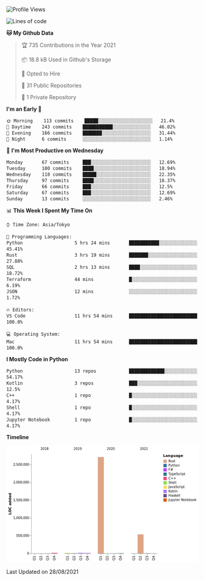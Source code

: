 <!--START_SECTION:waka-->
![Profile Views](http://img.shields.io/badge/Profile%20Views-0-blue)

![Lines of code](https://img.shields.io/badge/From%20Hello%20World%20I%27ve%20Written-3.3%20million%20lines%20of%20code-blue)

**🐱 My Github Data** 

> 🏆 735 Contributions in the Year 2021
 > 
> 📦 18.8 kB Used in Github's Storage 
 > 
> 💼 Opted to Hire
 > 
> 📜 31 Public Repositories 
 > 
> 🔑 1 Private Repository 
 > 
**I'm an Early 🐤** 

```text
🌞 Morning    113 commits    █████░░░░░░░░░░░░░░░░░░░░   21.4% 
🌆 Daytime    243 commits    ███████████░░░░░░░░░░░░░░   46.02% 
🌃 Evening    166 commits    ███████░░░░░░░░░░░░░░░░░░   31.44% 
🌙 Night      6 commits      ░░░░░░░░░░░░░░░░░░░░░░░░░   1.14%

```
📅 **I'm Most Productive on Wednesday** 

```text
Monday       67 commits     ███░░░░░░░░░░░░░░░░░░░░░░   12.69% 
Tuesday      100 commits    ████░░░░░░░░░░░░░░░░░░░░░   18.94% 
Wednesday    118 commits    █████░░░░░░░░░░░░░░░░░░░░   22.35% 
Thursday     97 commits     ████░░░░░░░░░░░░░░░░░░░░░   18.37% 
Friday       66 commits     ███░░░░░░░░░░░░░░░░░░░░░░   12.5% 
Saturday     67 commits     ███░░░░░░░░░░░░░░░░░░░░░░   12.69% 
Sunday       13 commits     ░░░░░░░░░░░░░░░░░░░░░░░░░   2.46%

```


📊 **This Week I Spent My Time On** 

```text
⌚︎ Time Zone: Asia/Tokyo

💬 Programming Languages: 
Python                   5 hrs 24 mins       ███████████░░░░░░░░░░░░░░   45.41% 
Rust                     3 hrs 19 mins       ███████░░░░░░░░░░░░░░░░░░   27.88% 
SQL                      2 hrs 13 mins       ████░░░░░░░░░░░░░░░░░░░░░   18.72% 
Terraform                44 mins             █░░░░░░░░░░░░░░░░░░░░░░░░   6.19% 
JSON                     12 mins             ░░░░░░░░░░░░░░░░░░░░░░░░░   1.72%

🔥 Editors: 
VS Code                  11 hrs 54 mins      █████████████████████████   100.0%

💻 Operating System: 
Mac                      11 hrs 54 mins      █████████████████████████   100.0%

```

**I Mostly Code in Python** 

```text
Python                   13 repos            █████████████░░░░░░░░░░░░   54.17% 
Kotlin                   3 repos             ███░░░░░░░░░░░░░░░░░░░░░░   12.5% 
C++                      1 repo              █░░░░░░░░░░░░░░░░░░░░░░░░   4.17% 
Shell                    1 repo              █░░░░░░░░░░░░░░░░░░░░░░░░   4.17% 
Jupyter Notebook         1 repo              █░░░░░░░░░░░░░░░░░░░░░░░░   4.17%

```


**Timeline**

![Chart not found](https://raw.githubusercontent.com/kitagawa-hr/kitagawa-hr/main/charts/bar_graph.png) 


 Last Updated on 28/08/2021
<!--END_SECTION:waka-->
